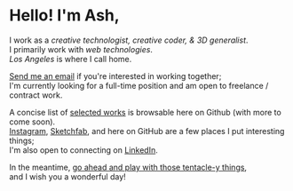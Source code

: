 # Hello! I'm Ash,

I work as a _creative technologist, creative coder, & 3D generalist_.  
I primarily work with _web technologies_.  
_Los Angeles_ is where I call home.  

[Send me an email](mailto:milcktoast@icloud.com) if you're interested in working together;  
I'm currently looking for a full-time position and am open to freelance / contract work.  

A concise list of [selected works](https://github.com/milcktoast/selected-works/) is browsable here on Github (with more to come soon).  
[Instagram](https://www.instagram.com/milcktoast/), [Sketchfab](https://sketchfab.com/jpweeks), and here on GitHub are a few places I put interesting things;  
I'm also open to connecting on [LinkedIn](https://www.linkedin.com/in/milcktoast/).  

In the meantime, [go ahead and play with those tentacle-y things](https://milcktoast.com),  
and I wish you a wonderful day!
